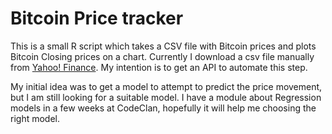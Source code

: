 # Bitcoin Price tracker

This is a small R script which takes a CSV file with Bitcoin prices and plots Bitcoin Closing prices on a chart. Currently I download a csv file manually from [Yahoo! Finance](https://finance.yahoo.com/quote/BTC-USD "Link to Yahoo Finance BTC-UST historic prices"). My intention is to get an API to automate this step.

My initial idea was to get a model to attempt to predict the price movement, but I am still looking for a suitable model. I have a module about Regression models in a few weeks at CodeClan, hopefully it will help me choosing the right model. 
